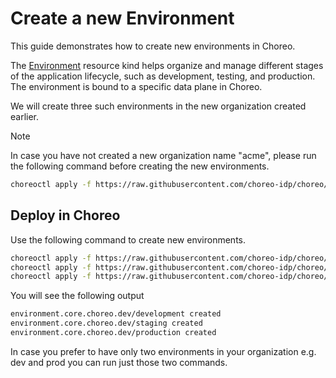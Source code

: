 # Create a new Environment
This guide demonstrates how to create new environments in Choreo. 

The [Environment](../../../docs/resource-kind-reference-guide.md#environment) resource kind helps organize and manage different stages of the application lifecycle, such as development, testing, and production. The environment is bound to a specific data plane in Choreo. 

We will create three such environments in the new organization created earlier.

> [!Note] 
> In case you have not created a new organization name "acme", please run the following command before creating the new environments.

```bash
choreoctl apply -f https://raw.githubusercontent.com/choreo-idp/choreo/main/samples/configuring-choreo/create-new-organization/organization.yaml
```

## Deploy in Choreo
Use the following command to create new environments.

```bash
choreoctl apply -f https://raw.githubusercontent.com/choreo-idp/choreo/main/samples/configuring-choreo/create-new-environments/development-environment.yaml
choreoctl apply -f https://raw.githubusercontent.com/choreo-idp/choreo/main/samples/configuring-choreo/create-new-environments/staging-environment.yaml
choreoctl apply -f https://raw.githubusercontent.com/choreo-idp/choreo/main/samples/configuring-choreo/create-new-environments/production-environment.yaml
``` 

You will see the following output

```bash
environment.core.choreo.dev/development created
environment.core.choreo.dev/staging created
environment.core.choreo.dev/production created
```

In case you prefer to have only two environments in your organization e.g. dev and prod you can run just those two commands.